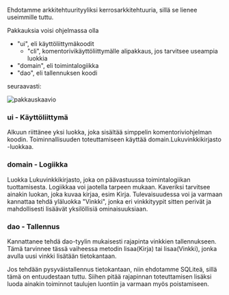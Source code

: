 Ehdotamme arkkitehtuurityyliksi kerrosarkkitehtuuria, sillä se lienee useimmille tuttu.

Pakkauksia voisi ohjelmassa olla
 - "ui", eli käyttöliittymäkoodit
   - "cli", komentorivikäyttöliittymälle alipakkaus, jos tarvitsee useampia luokkia
 - "domain", eli toimintalogiikka
 - "dao", eli tallennuksen koodi

seuraavasti:

![pakkauskaavio](https://raw.githubusercontent.com/tuomoart/ohtu-miniprojekti-ryhma14/main/dokumentaatio/misc/pakkauskaavio-sprintti1.jpg)

### ui - Käyttöliittymä

Alkuun riittänee yksi luokka, joka sisältää simppelin komentoriviohjelman koodin. Toiminnallisuuden toteuttamiseen käyttää domain.Lukuvinkkikirjasto -luokkaa.

### domain - Logiikka

Luokka Lukuvinkkikirjasto, joka on päävastuussa toimintalogiikan tuottamisesta. Logiikkaa voi jaotella tarpeen mukaan. Kaveriksi tarvitsee ainakin luokan, joka kuvaa kirjaa, esim Kirja. Tulevaisuudessa voi ja varmaan kannattaa tehdä yläluokka "Vinkki", jonka eri vinkkityypit sitten perivät ja mahdollisesti lisäävät yksilöllisiä ominaisuuksiaan.

### dao - Tallennus

Kannattanee tehdä dao-tyylin mukaisesti rajapinta vinkkien tallennukseen. Tämä tarvinnee tässä vaiheessa metodin lisaa(Kirja) tai lisaa(Vinkki), jonka avulla uusi vinkki lisätään tietokantaan.

Jos tehdään pysyväistallennus tietokantaan, niin ehdotamme SQLiteä, sillä tämä on entuudestaan tuttu. Siihen pitää rajapinnan toteuttamisen lisäksi luoda ainakin toiminnot taulujen luontiin ja varmaan myös poistamiseen.
